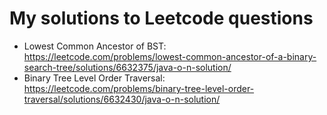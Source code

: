 # My solutions to Leetcode questions
- Lowest Common Ancestor of BST: https://leetcode.com/problems/lowest-common-ancestor-of-a-binary-search-tree/solutions/6632375/java-o-n-solution/
- Binary Tree Level Order Traversal: https://leetcode.com/problems/binary-tree-level-order-traversal/solutions/6632430/java-o-n-solution/
